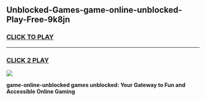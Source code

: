 
## Unblocked-Games-game-online-unblocked-Play-Free-9k8jn
<h3>
<a href="https://premium76.site?title=game-online-unblocked&ref=15A">CLICK TO PLAY</a></h3>
<hr>

<h3>
<a href="https://premium76.site?title=game-online-unblocked&ref=15A">CLICK 2 PLAY</a>
  
</h3>

<a href="https://premium76.site?title=game-online-unblocked&ref=15A"><img src="https://clearcache.store/games.png"></a>


**game-online-unblocked games unblocked: Your Gateway to Fun and Accessible Online Gaming**

